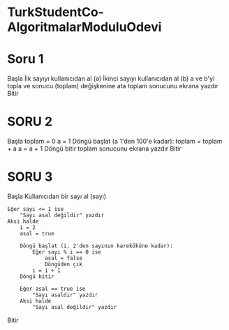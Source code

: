 # TurkStudentCo-AlgoritmalarModuluOdevi

# Soru 1

  Başla
      İlk sayıyı kullanıcıdan al (a)
      İkinci sayıyı kullanıcıdan al (b)
      a ve b'yi topla ve sonucu (toplam) değişkenine ata
      toplam sonucunu ekrana yazdır
  Bitir

# SORU 2

  Başla
      toplam = 0
      a = 1
      Döngü başlat (a 1'den 100'e kadar):
          toplam = toplam + a
          a = a + 1
      Döngü bitir
      toplam sonucunu ekrana yazdır
  Bitir


# SORU 3
  Başla
    Kullanıcıdan bir sayı al (sayı)
    
    Eğer sayı <= 1 ise
        "Sayı asal değildir" yazdır
    Aksi halde
        i = 2
        asal = true
        
        Döngü başlat (i, 2'den sayının kareköküne kadar):
            Eğer sayı % i == 0 ise
                asal = false
                Döngüden çık
            i = i + 1
        Döngü bitir
        
        Eğer asal == true ise
            "Sayı asaldır" yazdır
        Aksi halde
            "Sayı asal değildir" yazdır
  Bitir

